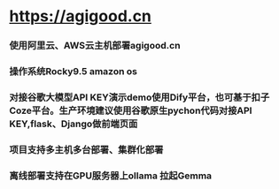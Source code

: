 # https://agigood.cn

### 使用阿里云、AWS云主机部署agigood.cn
### 操作系统Rocky9.5  amazon os
### 对接谷歌大模型API KEY演示demo使用Dify平台，也可基于扣子Coze平台。生产环境建议使用谷歌原生pychon代码对接API KEY,flask、Django做前端页面
### 项目支持多主机多台部署、集群化部署
### 离线部署支持在GPU服务器上ollama 拉起Gemma 
